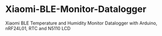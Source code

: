 # Xiaomi-BLE-Monitor-Datalogger
Xiaomi BLE Temperature and Humidity Monitor Datalogger with Arduino, nRF24L01, RTC and N5110 LCD
